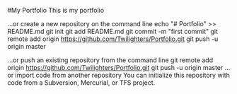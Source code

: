 #My Portfolio
This is my portfolio


…or create a new repository on the command line
echo "# Portfolio" >> README.md
git init
git add README.md
git commit -m "first commit"
git remote add origin https://github.com/Twilighters/Portfolio.git
git push -u origin master
                
…or push an existing repository from the command line
git remote add origin https://github.com/Twilighters/Portfolio.git
git push -u origin master
…or import code from another repository
You can initialize this repository with code from a Subversion, Mercurial, or TFS project.

